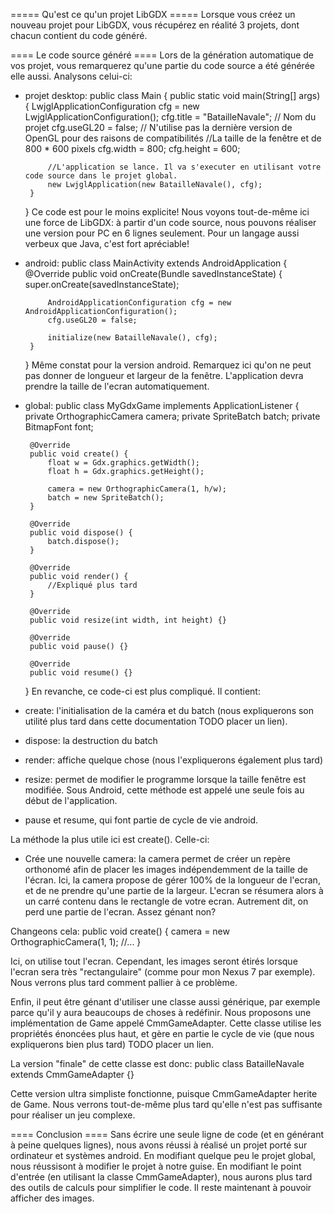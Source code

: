 ===== Qu'est ce qu'un projet LibGDX =====
Lorsque vous créez un nouveau projet pour LibGDX, vous récupérez en réalité 3 projets, dont chacun contient du code généré.

==== Le code source généré ====
Lors de la génération automatique de vos projet, vous remarquerez qu'une partie du code source a été générée elle aussi.
Analysons celui-ci:

 * projet desktop:
 	public class Main {
		public static void main(String[] args) {
			LwjglApplicationConfiguration cfg = new LwjglApplicationConfiguration();
			cfg.title = "BatailleNavale"; // Nom du projet
			cfg.useGL20 = false; // N'utilise pas la dernière version de OpenGL pour des raisons de compatibilités
			//La taille de la fenêtre et de 800 * 600 pixels
			cfg.width = 800;
			cfg.height = 600;
			
			//L'application se lance. Il va s'executer en utilisant votre code source dans le projet global.
			new LwjglApplication(new BatailleNavale(), cfg);
		}
	}
Ce code est pour le moins explicite! Nous voyons tout-de-même ici une force de LibGDX: à partir d'un code source, nous pouvons réaliser une version pour PC en 6 lignes seulement. Pour un langage aussi verbeux que Java, c'est fort apréciable!

 * android:
	public class MainActivity extends AndroidApplication {
	    @Override
	    public void onCreate(Bundle savedInstanceState) {
	        super.onCreate(savedInstanceState);
	        
	        AndroidApplicationConfiguration cfg = new AndroidApplicationConfiguration();
	        cfg.useGL20 = false;
	        
	        initialize(new BatailleNavale(), cfg);
	    }
	}
Même constat pour la version android. Remarquez ici qu'on ne peut pas donner de longueur et largeur de la fenêtre. L'application devra prendre la taille de l'ecran automatiquement.

 * global:
	public class MyGdxGame implements ApplicationListener {
		private OrthographicCamera camera;
		private SpriteBatch batch;
		private BitmapFont font;
		
		@Override
		public void create() {		
			float w = Gdx.graphics.getWidth();
			float h = Gdx.graphics.getHeight();
			
			camera = new OrthographicCamera(1, h/w);
			batch = new SpriteBatch();			
		}

		@Override
		public void dispose() {
			batch.dispose();
		}

		@Override
		public void render() {		
			//Expliqué plus tard
		}

		@Override
		public void resize(int width, int height) {}

		@Override
		public void pause() {}

		@Override
		public void resume() {}
	}
En revanche, ce code-ci est plus compliqué. Il contient:
 * create: l'initialisation de la caméra et du batch (nous expliquerons son utilité plus tard dans cette documentation TODO placer un lien).
 * dispose: la destruction du batch
 * render: affiche quelque chose (nous l'expliquerons également plus tard)
 * resize: permet de modifier le programme lorsque la taille fenêtre est modifiée. Sous Android, cette méthode est appelé une seule fois au début de l'application.
 * pause et resume, qui font partie de cycle de vie android.

La méthode la plus utile ici est create(). Celle-ci:
 * Crée une nouvelle camera: la camera permet de créer un repère orthonomé afin de placer les images indépendemment de la taille de l'écran.
Ici, la camera propose de gérer 100% de la longueur de l'ecran, et de ne prendre qu'une partie de la largeur. L'ecran se résumera alors à un carré contenu dans le rectangle de votre ecran. Autrement dit, on perd une partie de l'ecran. Assez génant non? 

Changeons cela:
	public void create() {
		camera = new OrthographicCamera(1, 1);
		//...
	}

Ici, on utilise tout l'ecran. Cependant, les images seront étirés lorsque l'ecran sera très "rectangulaire" (comme pour mon Nexus 7 par exemple). Nous verrons plus tard comment pallier à ce problème.

Enfin, il peut être génant d'utiliser une classe aussi générique, par exemple parce qu'il y aura beaucoups de choses à redéfinir. Nous proposons une implémentation de Game appelé CmmGameAdapter. Cette classe utilise les propriétés énoncées plus haut, et gère en partie le cycle de vie (que nous expliquerons bien plus tard) TODO placer un lien.

La version "finale" de cette classe est donc:
	public class BatailleNavale extends CmmGameAdapter {}

Cette version ultra simpliste fonctionne, puisque CmmGameAdapter herite de Game.
Nous verrons tout-de-même plus tard qu'elle n'est pas suffisante pour réaliser un jeu complexe.


==== Conclusion ====
Sans écrire une seule ligne de code (et en générant à peine quelques lignes), nous avons réussi à réalisé un projet porté sur ordinateur et systèmes android.
En modifiant quelque peu le projet global, nous réussisont à modifier le projet à notre guise. En modifiant le point d'entrée (en utilisant la classe CmmGameAdapter), nous aurons plus tard des outils de calculs pour simplifier le code.
Il reste maintenant à pouvoir afficher des images.